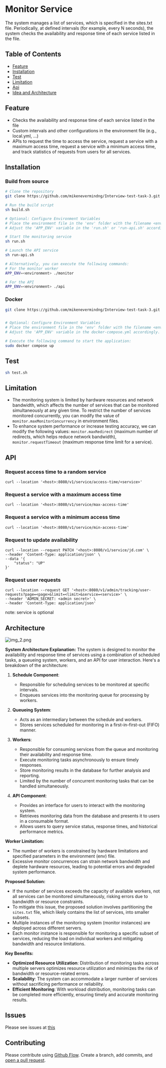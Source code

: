 # Monitor Service

The system manages a list of services, which is specified in the sites.txt file. Periodically, 
at defined intervals (for example, every N seconds), the system checks the availability and 
response time of each service listed in the file.

## Table of Contents
- [Feature](#Feature)
- [Installation](#Installation)
- [Test](#Test)
- [Limitation](#Limitation)
- [Api](#Api)
- [Idea and Architecture](#Architecture)

## Feature
- Checks the availability and response time of each service listed in the file 
- Custom intervals and other configurations in the environment file (e.g., local.yml, ...)
- APIs to request the time to access the service, request a service with a maximum access time, request a service with a minimum access time, and track statistics of requests from users for all services.

## Installation

### Build from source
```sh
# Clone the repository
git clone https://github.com/mikenevermindng/Interview-test-task-3.git

# Run the build script
sh build.sh

# Optional: Configure Environment Variables
# Place the environment file in the 'env' folder with the filename <environment>.yml
# Adjust the 'APP_ENV' variable in the 'run.sh' or 'run-api.sh' accordingly.

# Start the monitoring service
sh run.sh

# Launch the API service
sh run-api.sh

# Alternatively, you can execute the following commands:
# For the monitor worker
APP_ENV=<environment> ./monitor

# For the API
APP_ENV=<environment> ./api
```

### Docker
```sh
git clone https://github.com/mikenevermindng/Interview-test-task-3.git


# Optional: Configure Environment Variables
# Place the environment file in the 'env' folder with the filename <environment>.yml
# Adjust the 'APP_ENV' variable in the docker-compose.yml accordingly.

# Execute the following command to start the application:
sudo docker compose up 
```

## Test
```sh
sh test.sh
```

## Limitation
- The monitoring system is limited by hardware resources and network bandwidth, which affects the number of services that can be monitored simultaneously at any given time. To restrict the number of services monitored concurrently, you can modify the value of `monitor.maxMonitorConcurrency` in environment files.
- To enhance system performance or increase testing accuracy, we can modify the following values: `monitor.maxRedirect` (maximum number of redirects, which helps reduce network bandwidth), `monitor.requestTimeout` (maximum response time limit for a service).

## API
### Request access time to a random service
```shell
curl --location '<host>:8080/v1/service/access-time/<service>'
```

### Request a service with a maximum access time
```shell
curl --location '<host>:8080/v1/service/max-access-time'
```

### Request a service with a minimum access time
```shell
curl --location '<host>:8080/v1/service/min-access-time'
```

### Request to update availability
```shell
curl --location --request PATCH '<host>:8080/v1/service/jd.com' \
--header 'Content-Type: application/json' \
--data '{
    "status": "UP"
}'
```

### Request user requests
```shell
curl --location --request GET '<host>:8080/v1/admin/tracking/user-requests?page=<page>&limit=<limit>&service=<service>' \
--header 'ADMIN_SECRET: <admin secret>' \
--header 'Content-Type: application/json'
```

note: service is optional

## Architecture
![img_2.png](img_2.png)

**System Architecture Explanation:**
The system is designed to monitor the availability and response time of services using a combination of scheduled tasks, a queueing system, workers, and an API for user interaction. Here's a breakdown of the architecture:
1. **Schedule Component**:
    - Responsible for scheduling services to be monitored at specific intervals.
    - Enqueues services into the monitoring queue for processing by workers.

2. **Queueing System**:
    - Acts as an intermediary between the schedule and workers.
    - Stores services scheduled for monitoring in a first-in-first-out (FIFO) manner.

3. **Workers**:
    - Responsible for consuming services from the queue and monitoring their availability and response time.
    - Execute monitoring tasks asynchronously to ensure timely responses.
    - Store monitoring results in the database for further analysis and reporting.
    - Limited by the number of concurrent monitoring tasks that can be handled simultaneously.

4. **API Component**:
    - Provides an interface for users to interact with the monitoring system.
    - Retrieves monitoring data from the database and presents it to users in a consumable format.
    - Allows users to query service status, response times, and historical performance metrics.

**Worker Limitation:**
- The number of workers is constrained by hardware limitations and specified parameters in the environment (env) file.
- Excessive monitor concurrences can strain network bandwidth and deplete hardware resources, leading to potential errors and degraded system performance.

**Proposed Solution:**
- If the number of services exceeds the capacity of available workers, not all services can be monitored simultaneously, risking errors due to bandwidth or resource constraints.
- To mitigate this issue, the proposed solution involves partitioning the `sites.txt` file, which likely contains the list of services, into smaller subsets.
- Multiple instances of the monitoring system (monitor instances) are deployed across different servers.
- Each monitor instance is responsible for monitoring a specific subset of services, reducing the load on individual workers and mitigating bandwidth and resource limitations.

**Key Benefits:**
- **Optimized Resource Utilization**: Distribution of monitoring tasks across multiple servers optimizes resource utilization and minimizes the risk of bandwidth or resource-related errors.
- **Scalability**: The system can accommodate a larger number of services without sacrificing performance or reliability.
- **Efficient Monitoring**: With workload distribution, monitoring tasks can be completed more efficiently, ensuring timely and accurate monitoring results.

## Issues
Please see issues at [this](https://github.com/mikenevermindng/Interview-test-task-3/issues)

## Contributing

Please contribute using [Github Flow](https://github.com/mikenevermindng/Interview-test-task-3). Create a branch, add commits, and [open a pull request](https://github.com/mikenevermindng/Interview-test-task-3/pulls).